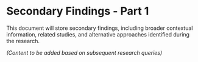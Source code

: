 # Secondary Findings - Part 1

This document will store secondary findings, including broader contextual information, related studies, and alternative approaches identified during the research.

*(Content to be added based on subsequent research queries)*